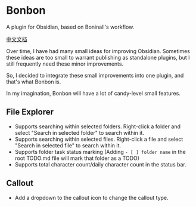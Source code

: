 # Bonbon

A plugin for Obsidian, based on Boninall's workflow.

[中文文档](README_CN.md)

Over time, I have had many small ideas for improving Obsidian. Sometimes these ideas are too small to warrant publishing as standalone plugins, but I still frequently need these minor improvements.

So, I decided to integrate these small improvements into one plugin, and that's what Bonbon is.

In my imagination, Bonbon will have a lot of candy-level small features.

## File Explorer

- Supports searching within selected folders. Right-click a folder and select "Search in selected folder" to search within it.
- Supports searching within selected files. Right-click a file and select "Search in selected file" to search within it.
- Supports folder task status marking (Adding `- [ ] folder name` in the root TODO.md file will mark that folder as a TODO)
- Supports total character count/daily character count in the status bar.

## Callout

- Add a dropdown to the callout icon to change the callout type.
